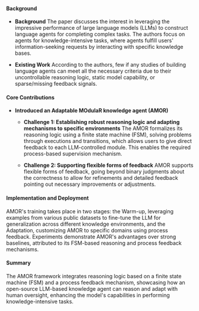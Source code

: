 #### Background
- **Background**
The paper discusses the interest in leveraging the impressive performance of large language models (LLMs) to construct language agents for completing complex tasks. The authors focus on agents for knowledge-intensive tasks, where agents fulfill users' information-seeking requests by interacting with specific knowledge bases.

- **Existing Work**
According to the authors, few if any studies of building language agents can meet all the necessary criteria due to their uncontrollable reasoning logic, static model capability, or sparse/missing feedback signals.

#### Core Contributions
  - **Introduced an Adaptable MOdulaR knowledge agent (AMOR)**
    - **Challenge 1: Establishing robust reasoning logic and adapting mechanisms to specific environments**
      The AMOR formalizes its reasoning logic using a finite state machine (FSM), solving problems through executions and transitions, which allows users to give direct feedback to each LLM-controlled module. This enables the required process-based supervision mechanism.

    - **Challenge 2: Supporting flexible forms of feedback**
      AMOR supports flexible forms of feedback, going beyond binary judgments about the correctness to allow for refinements and detailed feedback pointing out necessary improvements or adjustments.

#### Implementation and Deployment
AMOR's training takes place in two stages: the Warm-up, leveraging examples from various public datasets to fine-tune the LLM for generalization across different knowledge environments, and the Adaptation, customizing AMOR to specific domains using process feedback. Experiments demonstrate AMOR's advantages over strong baselines, attributed to its FSM-based reasoning and process feedback mechanisms.

#### Summary
The AMOR framework integrates reasoning logic based on a finite state machine (FSM) and a process feedback mechanism, showcasing how an open-source LLM-based knowledge agent can reason and adapt with human oversight, enhancing the model's capabilities in performing knowledge-intensive tasks.